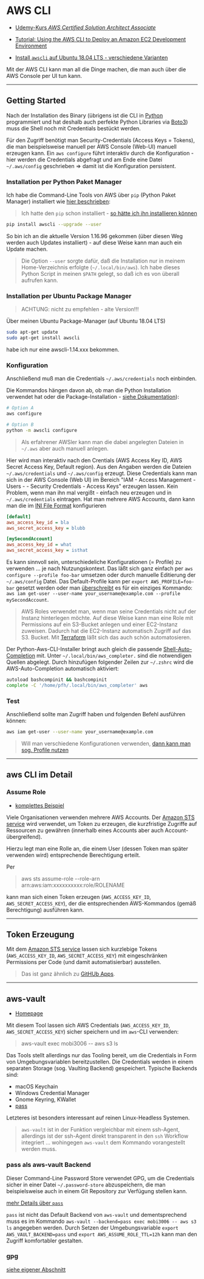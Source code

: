 # AWS CLI

* [Udemy-Kurs *AWS Certified Solution Architect Associate*](https://www.udemy.com/course/aws-certified-solutions-architect-associate-saa-c02/learn/lecture/26098170#overview)

* [Tutorial: Using the AWS CLI to Deploy an Amazon EC2 Development Environment](https://docs.aws.amazon.com/cli/latest/userguide/cli-chap-tutorial.html)
* [Install `awscli` auf Ubuntu 18.04 LTS - verschiedene Varianten](https://linuxhint.com/install_aws_cli_ubuntu/)

Mit der AWS CLI kann man all die Dinge machen, die man auch über die AWS Console per UI tun kann.

---

## Getting Started

Nach der Installation des Binary (übrigens ist die CLI in [Python](python.md) programmiert und hat deshalb auch perfekte Python Libraries via [Boto3](https://aws.amazon.com/de/sdk-for-python/)) muss die Shell noch mit Credentials bestückt werden.

Für den Zugriff benötigt man Security-Credentials (Access Keys = Tokens), die man beispielsweise manuell per AWS Console (Web-UI) manuell erzeugen kann. Ein `aws configure` führt interaktiv durch die Konfiguration - hier werden die Credentials abgefragt und am Ende eine Datei `~/.aws/config` geschrieben => damit ist die Konfiguration persistent.

### Installation per Python Paket Manager

Ich habe die Command-Line Tools von AWS über `pip` (Python Paket Manager) installiert wie [hier beschrieben](https://docs.aws.amazon.com/cli/latest/userguide/cli-chap-instaRll.html):

> Ich hatte den `pip` schon installiert - [so hätte ich ihn installieren können](https://docs.aws.amazon.com/cli/latest/userguide/install-linux.html)

```bash
pip install awscli --upgrade --user
```

So bin ich an die aktuelle Version 1.16.96 gekommen (über diesen Weg werden auch Updates installiert) - auf diese Weise kann man auch ein Update machen.

> Die Option `--user` sorgte dafür, daß die Installation nur in meinem Home-Verzeichnis erfolgte (`~/.local/bin/aws`). Ich habe dieses Python Script in meinen `$PATH` gelegt, so daß ich es von überall aufrufen kann.

### Installation per Ubuntu Package Manager

> ACHTUNG: nicht zu empfehlen - alte Version!!!

Über meinen Ubuntu Package-Manager (auf Ubuntu 18.04 LTS)

```bash
sudo apt-get update
sudo apt-get install awscli
```

habe ich nur eine awscli-1.14.xxx bekommen.

### Konfiguration

Anschließend muß man die Credentials `~/.aws/credentials` noch einbinden.

Die Kommandos hängen davon ab, ob man die Python Installation verwendet hat oder die Package-Installation - [siehe Dokumentation](https://linuxhint.com/install_aws_cli_ubuntu/)):

```bash
# Option A
aws configure

# Option B
python -m awscli configure
```

> Als erfahrener AWSler kann man die dabei angelegten Dateien in `~/.aws` aber auch manuell anlegen.

Hier wird man interaktiv nach den Crentials (AWS Access Key ID, AWS Secret Access Key, Default region). Aus den Angaben werden die Dateien `~/.aws/credentials` und `~/.aws/config` erzeugt. Diese Credentials kann man sich in der AWS Console (Web UI) im Bereich "IAM - Access Management - Users - <USER> - Security Credentials - Access Keys" erzeugen lassen. Kein Problem, wenn man ihn mal vergißt - einfach neu erzeugen und in `~/.aws/credentials` eintragen. Hat man mehrere AWS Accounts, dann kann man die im [INI File Format](https://en.wikipedia.org/wiki/INI_file) konfigurieren

```ini
[default]
aws_access_key_id = bla
aws_secret_access_key = blubb

[mySecondAccount]
aws_access_key_id = what
aws_secret_access_key = isthat
```

Es kann sinnvoll sein, unterschiedeliche Konfigurationen (= Profile) zu verwenden ... je nach Nutzungskontext. Das läßt sich ganz einfach per `aws configure --profile foo-bar` umsetzen oder durch manuelle Editierung der `~/.aws/config` Datei. Das Default-Profile kann per `export AWS_PROFILE=foo-bar` gesetzt werden oder man [überschreibt](https://docs.aws.amazon.com/cli/latest/userguide/cli-chap-configure.html) es für ein einziges Kommando: `aws iam get-user --user-name your_username@example.com --profile mySecondAccount`.


> AWS Roles verwendet man, wenn man seine Credentials nicht auf der Instanz hinterlegen möchte. Auf diese Weise kann man eine Role mit Permissions auf ein S3-Bucket anlegen und einer EC2-Instanz zuweisen. Dadurch hat die EC2-Instanz automatisch Zugriff auf das S3. Bucket. Mit [Terraform](terraform.md) läßt sich das auch schön automatosieren.

Der Python-Aws-CLI-Installer bringt auch gleich die passende [Shell-Auto-Completion](https://docs.aws.amazon.com/cli/latest/userguide/cli-configure-completion.html) mit. Unter `~/.local/bin/aws_completer.` sind die notwendigen Quellen abgelegt. Durch hinzufügen folgender Zeilen zur `~/.zshrc` wird die AWS-Auto-Completion automatisch aktiviert:

```bash
autoload bashcompinit && bashcompinit
complete -C '/home/pfh/.local/bin/aws_completer' aws
```

### Test

Anschließend sollte man Zugriff haben und folgenden Befehl ausführen können:

```bash
aws iam get-user --user-name your_username@example.com
```

> Will man verschiedene Konfigurationen verwenden, [dann kann man sog. Profile nutzen](https://docs.aws.amazon.com/cli/latest/userguide/cli-chap-configure.html)

---

## aws CLI im Detail

### Assume Role

* [komplettes Beispiel](https://www.hava.io/blog/what-is-aws-security-token-service-sts)

Viele Organisationen verwenden mehrere AWS Accounts. Der [Amazon STS service](https://docs.aws.amazon.com/STS/latest/APIReference/welcome.html) wird verwendet, um Token zu erzeugen, die kurzfristige Zugriffe auf Ressourcen zu gewähren (innerhalb eines Accounts aber auch Account-übergreifend).

Hierzu legt man eine Rolle an, die einem User (dessen Token man später verwenden wird) entsprechende Berechtigung erteilt.

Per

> aws sts assume-role --role-arn arn:aws:iam:xxxxxxxxxx:role/ROLENAME

kann man sich einen Token erzeugen (`AWS_ACCESS_KEY_ID`, `AWS_SECRET_ACCESS_KEY`), der die entsprechenden AWS-Kommandos (gemäß Berechtigung) ausführen kann.

---

## Token Erzeugung

Mit dem [Amazon STS service](https://docs.aws.amazon.com/STS/latest/APIReference/welcome.html) lassen sich kurzlebige Tokens (`AWS_ACCESS_KEY_ID`, `AWS_SECRET_ACCESS_KEY`) mit eingeschränken Permissions per Code (und damit automatisierbar) ausstellen.

> Das ist ganz ähnlich zu [GitHUb Apps](https://docs.github.com/en/developers/apps/getting-started-with-apps/about-apps).

---

## aws-vault

* [Homepage](https://github.com/99designs/aws-vault)

Mit diesem Tool lassen sich AWS Credentials (`AWS_ACCESS_KEY_ID`, `AWS_SECRET_ACCESS_KEY`) sicher speichern und im `aws`-CLI verwenden:

> aws-vault exec mobi3006 -- aws s3 ls

Das Tools stellt allerdings nur das Tooling bereit, um die Credentials in Form von Umgebungsvariablen bereitzustellen. Die Credentials werden in einem separaten Storage (sog. Vaulting Backend) gespeichert. Typische Backends sind:

* macOS Keychain
* Windows Credential Manager
* Gnome Keyring, KWallet
* [pass](https://www.passwordstore.org/)

Letzteres ist besonders interessant auf reinen Linux-Headless Systemen.

> `aws-vault` ist in der Funktion vergleichbar mit einem ssh-Agent, allerdings ist der ssh-Agent direkt transparent in den `ssh` Workflow integriert ... wohingegen `aws-vault` dem Kommando vorangestellt werden muss.

### pass als aws-vault Backend

Dieser Command-Line Password Store verwendet GPG, um die Credentials sicher in einer Datei `~/.password-store` abzuspeichern, die man beispielsweise auch in einem Git Repository zur Verfügung stellen kann.

[mehr Details über `pass`](password-manager.md)

`pass` ist nicht das Default Backend von `aws-vault` und dementsprechend muss es im Kommando `aws-vault --backend=pass exec mobi3006 -- aws s3 ls` angegeben werden. Durch Setzen der Umgebungsvariable `export AWS_VAULT_BACKEND=pass` und `export AWS_ASSUME_ROLE_TTL=12h` kann man den Zugriff komfortabler gestalten.

### gpg

[siehe eigener Abschnitt](gpg.md)
